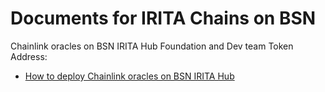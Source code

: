 # Documents for IRITA Chains on BSN 

Chainlink oracles on BSN IRITA Hub Foundation and Dev team Token Address:
+ [How to deploy Chainlink oracles on BSN IRITA Hub ](bsn-docs/bsnhub/oracle/Chainlink%20Integration.md)

